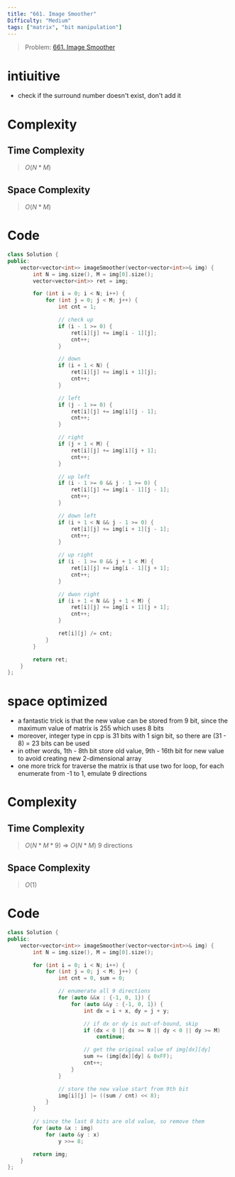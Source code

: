 ```yaml
---
title: "661. Image Smoother"
Difficulty: "Medium"
tags: ["matrix", "bit manipulation"]
---
```


> Problem: [661. Image Smoother](https://leetcode.com/problems/image-smoother/description/?envType=daily-question&envId=2023-12-19)
# intiuitive 
- check if the surround number doesn't exist, don't add it

# Complexity
## Time Complexity
> $O(N * M)$
## Space Complexity
> $O(N * M)$

# Code
```cpp
class Solution {
public:
    vector<vector<int>> imageSmoother(vector<vector<int>>& img) {
        int N = img.size(), M = img[0].size();
        vector<vector<int>> ret = img;

        for (int i = 0; i < N; i++) {
            for (int j = 0; j < M; j++) {
                int cnt = 1;

                // check up
                if (i - 1 >= 0) {
                    ret[i][j] += img[i - 1][j];
                    cnt++;
                }

                // down
                if (i + 1 < N) {
                    ret[i][j] += img[i + 1][j];
                    cnt++;
                }

                // left
                if (j - 1 >= 0) {
                    ret[i][j] += img[i][j - 1];
                    cnt++;
                }

                // right
                if (j + 1 < M) {
                    ret[i][j] += img[i][j + 1];
                    cnt++;
                }

                // up left
                if (i - 1 >= 0 && j - 1 >= 0) {
                    ret[i][j] += img[i - 1][j - 1];
                    cnt++;
                }

                // down left
                if (i + 1 < N && j - 1 >= 0) {
                    ret[i][j] += img[i + 1][j - 1];
                    cnt++;
                }

                // up right
                if (i - 1 >= 0 && j + 1 < M) {
                    ret[i][j] += img[i - 1][j + 1];
                    cnt++;
                }

                // dwon right
                if (i + 1 < N && j + 1 < M) {
                    ret[i][j] += img[i + 1][j + 1];
                    cnt++;
                }

                ret[i][j] /= cnt;
            }
        }

        return ret;
    }
};
```

# space optimized
- a fantastic trick is that the new value can be stored from 9 bit, since the maximum value of matrix is 255 which uses 8 bits
- moreover, integer type in cpp is 31 bits with 1 sign bit, so there are (31 - 8) = 23 bits can be used 
- in other words, 1th - 8th bit store old value, 9th - 16th bit for new value to avoid creating new 2-dimensional array
- one more trick for traverse the matrix is that use two for loop, for each enumerate from -1 to 1, emulate 9 directions

# Complexity
## Time Complexity
> $O(N * M * 9)$ => $O(N * M)$
9 directions
## Space Complexity
> $O(1)$

# Code
```cpp
class Solution {
public:
    vector<vector<int>> imageSmoother(vector<vector<int>>& img) {
        int N = img.size(), M = img[0].size();

        for (int i = 0; i < N; i++) {
            for (int j = 0; j < M; j++) {
                int cnt = 0, sum = 0;

                // enumerate all 9 directions
                for (auto &&x : {-1, 0, 1}) {
                    for (auto &&y : {-1, 0, 1}) {
                        int dx = i + x, dy = j + y;

                        // if dx or dy is out-of-bound, skip
                        if (dx < 0 || dx >= N || dy < 0 || dy >= M) 
                            continue;

                        // get the original value of img[dx][dy]
                        sum += (img[dx][dy] & 0xFF);
                        cnt++;
                    }
                }

                // store the new value start from 9th bit
                img[i][j] |= ((sum / cnt) << 8);
            }
        }

        // since the last 8 bits are old value, so remove them
        for (auto &x : img)
            for (auto &y : x)
                y >>= 8;

        return img;
    }
};
```